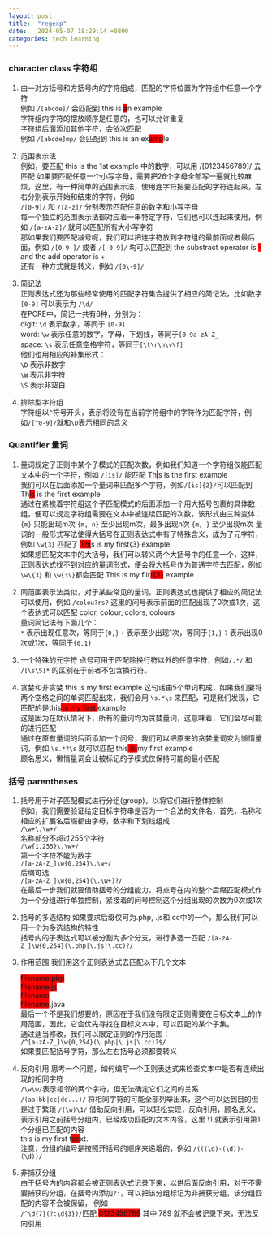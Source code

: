```yaml
---
layout: post
title:  "regexp"
date:   2024-05-07 18:29:14 +0800
categories: tech learning
---
```


### character class 字符组  

1. 由一对方括号和方括号内的字符组成，匹配的字符位置为字符组中任意一个字符  
例如 `/[abcde]/` 会匹配到 this is <font style="background: red">a</font>n example   
字符组内字符的摆放顺序是任意的，也可以允许重复  
字符组后面添加其他字符，会依次匹配  
例如 `/[abcde]mp/` 会匹配到 this is an ex<font style="background: red">amp</font>le 

1. 范围表示法  
例如，要匹配 this is the 1st example 中的数字，可以用 /[0123456789]/ 去匹配
如果要匹配任意一个小写字母，需要把26个字母全部写一遍就比较麻烦，这里，有一种简单的范围表示法，使用连字符把要匹配的字符连起来，左右分别表示开始和结束的字符，例如  
`/[0-9]/` 和 `/[a-z]/` 分别表示匹配任意的数字和小写字母  
每一个独立的范围表示法都对应着一串特定字符，它们也可以连起来使用，例如 `/[a-zA-Z]/` 就可以匹配所有大小写字符  
那如果我们要匹配减号呢，我们可以把连字符放到字符组的最前面或者最后面，例如 `/[0-9-]/` 或者 `/[-0-9]/` 均可以匹配到 the substract operator is <font style="background: red">-</font> and the add operator is +  
还有一种方式就是转义，例如 `/[0\-9]/`  

1. 简记法  
正则表达式还为那些经常使用的匹配字符集合提供了相应的简记法，比如数字 `[0-9]` 可以表示为 `/\d/`  
在PCRE中，简记一共有6种，分别为：  
digit: `\d` 表示数字，等同于 `[0-9]`  
word: `\w` 表示任意的数字，字母，下划线，等同于`[0-9a-zA-Z_`  
space: `\s` 表示任意空格字符，等同于`[\t\r\n\v\f]`  
他们也用相应的补集形式：  
`\D` 表示非数字  
`\W` 表示非字符  
`\S` 表示非空白  

1. 排除型字符组  
字符组以`^`符号开头，表示将没有在当前字符组中的字符作为匹配字符，例如`/[^0-9]/`就和`\D`表示相同的含义

### Quantifier 量词  
1. 量词规定了正则中某个子模式的匹配次数，例如我们知道一个字符组仅能匹配文本中的一个字符，例如 `/[is]/` 能匹配 Th<font style="background: red">i</font>s is the first example  
我们可以在后面添加一个量词来匹配多个字符，例如`/[is]{2}/`可以匹配到Th<font style="background: red">is</font> is the first example  
通过在紧挨着字符组这个子匹配模式的后面添加一个用大括号包裹的具体数组，便可以规定字符组需要在文本中被连续匹配的次数，该形式由三种变体：  
`{m}` 只能出现m次
`{m, n}` 至少出现m次，最多出现n次
`{m, }` 至少出现m次
量词的一般形式写法使得大括号在正则表达式中有了特殊含义，成为了元字符，例如 `\w{3}` 匹配了 <font style="background: red">Thi</font>s is my first{3} example  
如果想匹配文本中的大括号，我们可以转义两个大括号中的任意一个，这样，正则表达式找不到对应的量词形式，便会将大括号作为普通字符去匹配，例如
`\w\{3}` 和 `\w{3\}`都会匹配 This is my fiir<font style="background: red">r{3}</font> example

1. 同范围表示法类似，对于某些常见的量词，正则表达式也提供了相应的简记法可以使用，例如 `/colou?rs?` 这里的问号表示前面的匹配出现了0次或1次，这个表达式可以匹配 color, colour, colors, colours  
量词简记法有下面几个：  
`*` 表示出现任意次，等同于`{0,}`
`+` 表示至少出现1次，等同于`{1,}`
`?` 表示出现0次或1次，等同于`{0,1}`

1. 一个特殊的元字符
点号可用于匹配除换行符以外的任意字符，例如`/.*/` 和 `/[\s\S]*` 的区别在于前者不包含换行符。

1. 贪婪和非贪婪
this is my first example 这句话由5个单词构成，如果我们要将两个空格之间的单词匹配出来，我们会用 `\s.*\s` 来匹配，可是我们发现，它匹配的是this<font style="background: red"> is my first </font>example  
这是因为在默认情况下，所有的量词均为贪婪量词，这意味着，它们会尽可能的进行匹配  
通过在原有量词的后面添加一个问号，我们可以把原来的贪婪量词变为懒惰量词，例如
`\s.*?\s` 就可以匹配 this<font style="background: red"> is </font>my first example  
顾名思义，懒惰量词会让被标记的子模式仅保持可能的最小匹配  

### 括号 parentheses  
1. 括号用于对子匹配模式进行分组(group)，以将它们进行整体控制  
例如，我们需要验证给定目标字符串是否为一个合法的文件名，首先，名称和相应的扩展名后缀都由字母，数字和下划线组成：  
`/\w+\.\w+/`  
名称部分不超过255个字符  
`/\w{1,255}\.\w+/`  
第一个字符不能为数字  
`/[a-zA-Z_]\w{0,254}\.\w+/`  
后缀可选  
`/[a-zA-Z_]\w{0,254}(\.\w+)?/`  
在最后一步我们就要借助括号的分组能力，将点号在内的整个后缀匹配模式作为一个分组进行单独控制，紧接着的问号控制这个分组出现的次数为0次或1次  

1. 括号的多选结构
如果要求后缀仅可为.php, .js和.cc中的一个，那么我们可以用一个为多选结构的特性  
括号内的子表达式可以被分割为多个分支，进行多选一匹配
`/[a-zA-Z_]\w{0,254}(\.php|\.js|\.cc)?/`  

1. 作用范围
我们用这个正则表达式去匹配以下几个文本  

    <font style="background: red">filename.php</font>    
    <font style="background: red">filename.js</font>    
    <font style="background: red">filename</font>   
    <font style="background: red">filename</font>.java    
最后一个不是我们想要的，原因在于我们没有限定正则需要在目标文本上的作用范围，因此，它会优先寻找在目标文本中，可以匹配的某个子集。  
通过适当修改，我们可以限定正则的作用范围：  
`/^[a-zA-Z_]\w{0,254}(\.php|\.js|\.cc)?$/`  
如果要匹配括号字符，那么左右括号必须都要转义


1. 反向引用
思考一个问题，如何编写一个正则表达式来检查文本中是否有连续出现的相同字符  
`/\w\w/`表示相邻的两个字符，但无法确定它们之间的关系  
`/(aa|bb|cc|dd...)/` 将相同字符的可能全部列举出来，这个可以达到目的但是过于繁琐
`/(\w)\1/` 借助反向引用，可以轻松实现，反向引用，顾名思义，表示引用之前括号分组内，已经成功匹配的文本内容，这里 \1 就表示引用第1个分组已匹配的内容  
this is my first t<font style="background: red">ee</font>xt.  
注意，分组的编号是按照开括号的顺序来递增的，例如
`/(((\d)-(\d))-(\d))/`

1. 非捕获分组  
由于括号内的内容都会被正则表达式记录下来，以供后面反向引用，对于不需要捕获的分组，在括号内添加`?:`，可以把该分组标记为非捕获分组，该分组匹配的内容不会被保留， 例如  
`/^\d{7}(?:\d{3})/`匹配 <font style="background: red">0123456789</font> 其中 789 就不会被记录下来，无法反向引用

